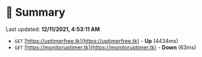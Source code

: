 # 📖 Summary
Last updated: **12/11/2021, 4:53:11 AM**

- `GET` [https://uptimerfree.tk](https://uptimerfree.tk) - **Up** (4434ms)
- `GET` [https://monitoruptimer.tk](https://monitoruptimer.tk) - **Down** (63ms)
